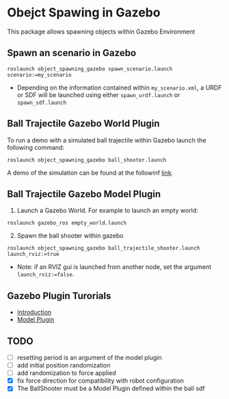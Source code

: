 # Obejct Spawing in Gazebo
This package allows spawning objects within Gazebo Environment

## Spawn an scenario in Gazebo
```
roslaunch object_spawning_gazebo spawn_scenario.launch scenario:=my_scenario
```

- Depending on the information contained within `my_scenario.xml`, a URDF or SDF will be launched using either `spawn_urdf.launch` or `spawn_sdf.launch`

## Ball Trajectile Gazebo World Plugin
To run a demo with a simulated ball trajectile within Gazebo launch the following command:
```
roslaunch object_spawning_gazebo ball_shooter.launch
```
A demo of the simulation can be found at the followinf [link](https://youtu.be/T3CwwptJAtQ).


## Ball Trajectile Gazebo Model Plugin

1. Launch a Gazebo World. For example to launch an empty world:
```
roslaunch gazebo_ros empty_world.launch
```

2. Spawn the ball shooter within gazebo
```
roslaunch object_spawning_gazebo ball_trajectile_shooter.launch launch_rviz:=true
```
- Note: if an RVIZ gui is launched from another node, set the argument `launch_rviz:=false`.

## Gazebo Plugin Turorials
- [Introduction](https://classic.gazebosim.org/tutorials?tut=plugins_hello_world)
- [Model Plugin](https://classic.gazebosim.org/tutorials?tut=plugins_model&cat=write_plugin)


## TODO
- [ ] resetting period is an argument of the model plugin
- [ ] add initial position randomization
- [ ] add randomization to force applied
- [x] fix force direction for compatibility with robot configuration
- [x] The BallShooter must be a Model Plugin defined within the ball sdf
